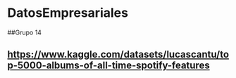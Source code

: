 # DatosEmpresariales
##Grupo 14
## https://www.kaggle.com/datasets/lucascantu/top-5000-albums-of-all-time-spotify-features
